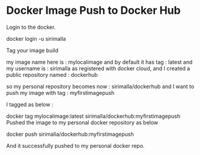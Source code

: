 

# Docker Image Push to Docker Hub

Login to the docker.

docker login -u sirimalla

Tag your image build

my image name here is : mylocalimage and by default it has tag : latest
and my username is : sirimalla as registered with docker cloud, and I created a public repository named : dockerhub

so my personal repository becomes now : sirimalla/dockerhub and I want to push my image with tag : myfirstimagepush

I tagged as below :

docker tag mylocalimage:latest sirimalla/dockerhub:myfirstimagepush
Pushed the image to my personal docker repository as below

docker push sirimalla/dockerhub:myfirstimagepush

And it successfully pushed to my personal docker repo.
